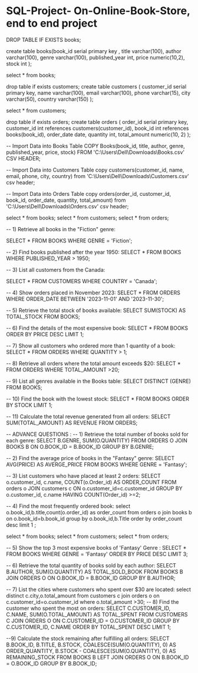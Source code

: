 # SQL-Project- On-Online-Book-Store, end to end project 
DROP TABLE IF EXISTS books;

create table books(book_id serial primary key ,
                   title varchar(100),
				    author varchar(100),
					genre varchar(100),
					published_year int,
					price numeric(10,2),
					stock int 
			      );
				  
select * from books;

drop table if exists customers;
create table customers (
    customer_id serial primary key,
    name varchar(100),
    email varchar(100),
    phone varchar(15),
    city varchar(50),
    country varchar(150)
);

select * from customers;

drop table if exists orders;
create table orders (
    order_id serial primary key,
    customer_id int references customers(customer_id),
    book_id int references books(book_id),
    order_date date,
    quantity int,
    total_amount numeric(10, 2)
);



-- Import Data into Books Table
COPY Books(book_id, title, author, genre, published_year, price, stock) 
FROM 'C:\Users\Dell\Downloads\Books.csv' 
CSV HEADER;

-- Import Data into Customers Table
copy customers(customer_id, name, email, phone, city, country) 
from 'C:\Users\Dell\Downloads\Customers.csv' 
csv header;

-- Import Data into Orders Table
copy orders(order_id, customer_id, book_id, order_date, quantity, total_amount) 
from 'C:\Users\Dell\Downloads\Orders.csv' 
csv header;

select * from books;
select * from customers;
select * from orders;

-- 1) Retrieve all books in the "Fiction" genre:

SELECT
	*
FROM
	BOOKS
WHERE
	GENRE = 'Fiction';

-- 2) Find books published after the year 1950:
SELECT
	*
FROM
	BOOKS
WHERE
	PUBLISHED_YEAR > 1950;

-- 3) List all customers from the Canada:

SELECT
	*
FROM
	CUSTOMERS
WHERE
	COUNTRY = 'Canada';

-- 4) Show orders placed in November 2023:
SELECT
	*
FROM
	ORDERS
WHERE
	ORDER_DATE BETWEEN '2023-11-01' AND '2023-11-30';


-- 5) Retrieve the total stock of books available:
SELECT
	SUM(STOCK) AS TOTAL_STOCK
FROM
	BOOKS;

-- 6) Find the details of the most expensive book:
SELECT
	*
FROM
	BOOKS
ORDER BY
	PRICE DESC
LIMIT
	1;

-- 7) Show all customers who ordered more than 1 quantity of a book:
SELECT
	*
FROM
	ORDERS
WHERE
	QUANTITY > 1;

-- 8) Retrieve all orders where the total amount exceeds $20:
SELECT
	*
FROM
	ORDERS
WHERE
	TOTAL_AMOUNT >20;

-- 9) List all genres available in the Books table:
SELECT DISTINCT
	(GENRE)
FROM
	BOOKS;

-- 10) Find the book with the lowest stock:
SELECT
	*
FROM
	BOOKS
ORDER BY
	STOCK
LIMIT
	1;

-- 11) Calculate the total revenue generated from all orders:
SELECT
	SUM(TOTAL_AMOUNT) AS REVENUE
FROM
	ORDERS;
    

-- ADVANCE QUESTIONS : 
 -- 1) Retrieve the total number of books sold for each genre:
SELECT
	B.GENRE,
	SUM(O.QUANTITY)
FROM
	ORDERS O
	JOIN BOOKS B ON O.BOOK_ID = B.BOOK_ID
GROUP BY
	B.GENRE;

-- 2) Find the average price of books in the "Fantasy" genre:
SELECT
	AVG(PRICE) AS AVERGE_PRICE
FROM
	BOOKS
WHERE
	GENRE = 'Fantasy';


-- 3) List customers who have placed at least 2 orders:
SELECT o.customer_id, c.name, COUNT(o.Order_id) AS ORDER_COUNT
FROM orders o
JOIN customers c ON o.customer_id=c.customer_id
GROUP BY o.customer_id, c.name
HAVING COUNT(Order_id) >=2;

-- 4) Find the most frequently ordered book:
select o.book_id,b.title,count(o.order_id) as order_count 
from orders o
join books b  on o.book_id=b.book_id
group by o.book_id,b.Title 
order by order_count desc  limit 1 ;

select * from books;
select * from customers;
select * from orders;

-- 5) Show the top 3 most expensive books of 'Fantasy' Genre :
SELECT
	*
FROM
	BOOKS
WHERE
	GENRE = 'Fantasy'
ORDER BY
	PRICE DESC LIMIT 3;

-- 6) Retrieve the total quantity of books sold by each author:
SELECT
	B.AUTHOR,
	SUM(O.QUANTITY) AS TOTAL_SOLD_BOOK
FROM
	BOOKS B
	JOIN ORDERS O ON O.BOOK_ID = B.BOOK_ID
GROUP BY
	B.AUTHOR;

-- 7) List the cities where customers who spent over $30 are located:
select distinct c.city,o.total_amount
from customers c
join orders o on c.customer_id=o.customer_id 
where o.total_amount >30;
-- 8) Find the customer who spent the most on orders:
SELECT
	C.CUSTOMER_ID,
	C.NAME,
	SUM(O.TOTAL_AMOUNT) AS TOTAL_SPENT
FROM
	CUSTOMERS C
	JOIN ORDERS O ON C.CUSTOMER_ID = O.CUSTOMER_ID
GROUP BY
	C.CUSTOMER_ID,
	C.NAME
ORDER BY
	TOTAL_SPENT DESC
LIMIT 1;

--9) Calculate the stock remaining after fulfilling all orders:
SELECT
	B.BOOK_ID,
	B.TITLE,
	B.STOCK,
	COALESCE(SUM(O.QUANTITY), 0) AS ORDER_QUANTITY,
	B.STOCK - COALESCE(SUM(O.QUANTITY), 0) AS REMAINING_STOCK
FROM
	BOOKS B
	LEFT JOIN ORDERS O ON B.BOOK_ID = O.BOOK_ID GROUP BY
	B.BOOK_ID;
